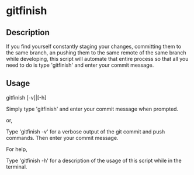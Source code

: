 # gitfinish

## Description
If you find yourself constantly staging your changes, committing them to the same branch, an pushing them to the same remote of the same branch while developing, this script will automate that entire process so that all you need to do is type 'gitfinish' and enter your commit message.

## Usage
gitfinish [-v]|[-h]

Simply type 'gitfinish' and enter your commit message when prompted. <br/>

or,<br/>

Type 'gitfinish -v' for a verbose output of the git commit and push commands. Then enter your commit message.<br/>

For help,<br/>

Type 'gitfinish -h' for a description of the usage of this script while in the terminal.
